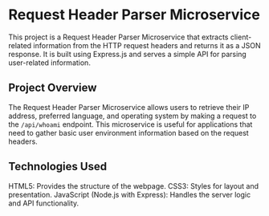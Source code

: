 # Request Header Parser Microservice

This project is a Request Header Parser Microservice that extracts client-related information from the HTTP request headers and returns it as a JSON response. It is built using Express.js and serves a simple API for parsing user-related information.

## Project Overview

The Request Header Parser Microservice allows users to retrieve their IP address, preferred language, and operating system by making a request to the `/api/whoami` endpoint. This microservice is useful for applications that need to gather basic user environment information based on the request headers.

## Technologies Used

HTML5: Provides the structure of the webpage.
CSS3: Styles for layout and presentation.
JavaScript (Node.js with Express): Handles the server logic and API functionality.